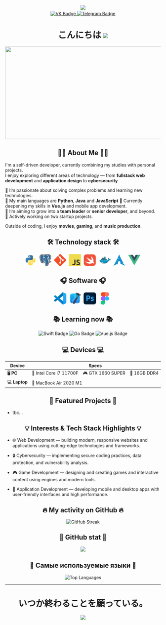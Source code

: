 <div id="header" align="center">
  <img src="https://i.pinimg.com/originals/05/24/e5/0524e549a4c26b0baa20d102cb2e1aa4.gif" width="239">
  
  <div id="badges">
    <a href="https://vk.com/anthony_winchester">
      <img src="https://img.shields.io/badge/VKontakte-gray?logo=vk&logoColor=white&style=for-the-badge" alt="VK Badge"/>
    </a>
    <a href="https://telegram.me/anthony_winchester">
      <img src="https://img.shields.io/badge/Telegram-grey?logo=telegram&logoColor=white&style=for-the-badge" alt="Telegram Badge"/>
    </a>
  </div>

  <h1>こんにちは <img src="https://media.giphy.com/media/hvRJCLFzcasrR4ia7z/giphy.gif" width="30px"/></h1>
</div>

<div align="center">
  <img src="https://i.pinimg.com/originals/e2/76/c3/e276c3e600c1f4ac9da417d7a2beaf65.gif" width="600" height="300"/>
</div>


<h2 align="center">👨‍💻 About Me 👨‍💻</h2>

I'm a self-driven developer, currently combining my studies with personal projects.  
I enjoy exploring different areas of technology — from **fullstack web development** and **application design** to **cybersecurity** 

🔹 I’m passionate about solving complex problems and learning new technologies.  
🔹 My main languages are **Python**, **Java** and **JavaScript** 
🔹 Currently deepening my skills in **Vue.js** and mobile app development.  
🔹 I’m aiming to grow into a **team leader** or **senior developer**, and beyond.  
🔹 Actively working on two startup projects.  

Outside of coding, I enjoy **movies**, **gaming**, and **music production**.


<h2 align="center">🛠️ Technology stack 🛠️</h2>


<div align="center">
  <img src="https://github.com/devicons/devicon/blob/master/icons/python/python-original.svg" title="Python" width="40" height="40"/>&nbsp;
  <img src="https://github.com/devicons/devicon/blob/master/icons/postgresql/postgresql-original.svg" title="PostgreSQL" width="40" height="40"/>&nbsp;
  <img src="https://github.com/devicons/devicon/blob/master/icons/git/git-original.svg" title="Git" width="40" height="40"/>&nbsp;
  <img src="https://github.com/devicons/devicon/blob/master/icons/javascript/javascript-original.svg" title="JavaScript" width="40" height="40"/>&nbsp;
  <img src="https://github.com/devicons/devicon/blob/master/icons/swift/swift-original.svg" title="Swift" width="40" height="40"/>&nbsp;
  <img src="https://github.com/devicons/devicon/blob/master/icons/docker/docker-original.svg" title="Docker" width="40" height="40"/>&nbsp;
  <img src="https://github.com/devicons/devicon/blob/master/icons/archlinux/archlinux-original.svg" title="Arch Linux" width="40" height="40"/>&nbsp;
  <img src = "https://github.com/devicons/devicon/blob/master/icons/vuejs/vuejs-original.svg" title = "Vue.js" width = "40" height = "40"/>&nbsp;
</div>


<h2 align="center">🎧 Software 🎧</h2>


<div align = "center">
  <img src = "https://github.com/devicons/devicon/blob/master/icons/vscode/vscode-original.svg" title = "VSCode" width = "40" height = "40"/>&nbsp;
  <img src = "https://github.com/devicons/devicon/blob/master/icons/xcode/xcode-original.svg" title = "XCode" width = "40" height = "40"/>&nbsp;
  <img src = "https://github.com/devicons/devicon/blob/master/icons/photoshop/photoshop-original.svg" title = "Photoshop" width = "40" height = "40"/>&nbsp;
  <img src = "https://github.com/devicons/devicon/blob/master/icons/figma/figma-original.svg" title = "Figma" width = "40" height = "40"/>&nbsp;
</div>


<h2 align="center">📚 Learning now 📚</h2>

<p align="center">
  <img src="https://img.shields.io/badge/SWIFT-FA7343?style=for-the-badge&logo=swift&logoColor=white" alt="Swift Badge" />
  <img src="https://img.shields.io/badge/GO-00ADD8?style=for-the-badge&logo=go&logoColor=white" alt="Go Badge" />
  <img src="https://img.shields.io/badge/VUE.JS-4FC08D?style=for-the-badge&logo=vuedotjs&logoColor=white" alt="Vue.js Badge" />
</p>


<h2 align="center">💻 Devices 💻</h2>

<div align="center">

| Device      | Specs                                                      |
|-------------|------------------------------------------------------------|
| 🖥️ **PC**    | 🧠 Intel Core i7 11700F &nbsp;&nbsp; 🎮 GTX 1660 SUPER &nbsp;&nbsp; 💾 16GB DDR4 |
| 💻 **Laptop** | 🍎 MacBook Air 2020 M1                                     |

</div>

<h2 align="center">📌 Featured Projects 📌</h2>

- tbc...

<h2 align="center">💡 Interests & Tech Stack Highlights 💡</h2>

- 🌐 Web Development — building modern, responsive websites and applications using cutting-edge technologies and frameworks.

- 🔒 Cybersecurity — implementing secure coding practices, data protection, and vulnerability analysis.

- 🎮 Game Development — designing and creating games and interactive content using engines and modern tools.

- 📱 Application Development — developing mobile and desktop apps with user-friendly interfaces and high performance.


<h2 align="center">🔥 My activity on GitHub 🔥</h2>
<p align="center">
  <img src="https://github-readme-streak-stats.herokuapp.com?user=FelixWinchester&theme=tokyonight&hide_border=true" alt="GitHub Streak" />
</p>

<h2 align="center">🏅 GitHub stat 🏅</h2>
<p align="center">
  <img src="https://github-readme-stats.vercel.app/api?username=FelixWinchester&show_icons=true&theme=tokyonight&hide_border=true" />
</p>

<h2 align="center">📕 Самые используемые языки 📕</h2>
<p align="center">
  <img src="https://github-readme-stats.vercel.app/api/top-langs/?username=FelixWinchester&layout=compact&theme=tokyonight&hide_border=true" alt="Top Languages" />
</p>

---

<div align="center">
  <h1>いつか終わることを願っている。</h1>  
  <img src="https://i.pinimg.com/originals/1b/83/3c/1b833c993c0f583e0b2bc3de2231fa24.gif" width="500">
</div>

